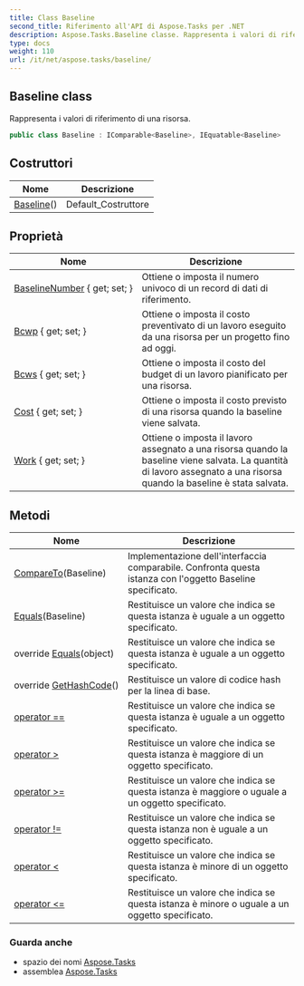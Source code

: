 ```yaml
---
title: Class Baseline
second_title: Riferimento all'API di Aspose.Tasks per .NET
description: Aspose.Tasks.Baseline classe. Rappresenta i valori di riferimento di una risorsa.
type: docs
weight: 110
url: /it/net/aspose.tasks/baseline/
---
```

## Baseline class

Rappresenta i valori di riferimento di una risorsa.

```csharp
public class Baseline : IComparable<Baseline>, IEquatable<Baseline>
```

## Costruttori

| Nome | Descrizione |
| --- | --- |
| [Baseline](baseline/)() | Default_Costruttore |

## Proprietà

| Nome | Descrizione |
| --- | --- |
| [BaselineNumber](../../aspose.tasks/baseline/baselinenumber/) { get; set; } | Ottiene o imposta il numero univoco di un record di dati di riferimento. |
| [Bcwp](../../aspose.tasks/baseline/bcwp/) { get; set; } | Ottiene o imposta il costo preventivato di un lavoro eseguito da una risorsa per un progetto fino ad oggi. |
| [Bcws](../../aspose.tasks/baseline/bcws/) { get; set; } | Ottiene o imposta il costo del budget di un lavoro pianificato per una risorsa. |
| [Cost](../../aspose.tasks/baseline/cost/) { get; set; } | Ottiene o imposta il costo previsto di una risorsa quando la baseline viene salvata. |
| [Work](../../aspose.tasks/baseline/work/) { get; set; } | Ottiene o imposta il lavoro assegnato a una risorsa quando la baseline viene salvata. La quantità di lavoro assegnato a una risorsa quando la baseline è stata salvata. |

## Metodi

| Nome | Descrizione |
| --- | --- |
| [CompareTo](../../aspose.tasks/baseline/compareto/)(Baseline) | Implementazione dell'interfaccia comparabile. Confronta questa istanza con l'oggetto Baseline specificato. |
| [Equals](../../aspose.tasks/baseline/equals/#equals)(Baseline) | Restituisce un valore che indica se questa istanza è uguale a un oggetto specificato. |
| override [Equals](../../aspose.tasks/baseline/equals/#equals_1)(object) | Restituisce un valore che indica se questa istanza è uguale a un oggetto specificato. |
| override [GetHashCode](../../aspose.tasks/baseline/gethashcode/)() | Restituisce un valore di codice hash per la linea di base. |
| [operator ==](../../aspose.tasks/baseline/op_equality/) | Restituisce un valore che indica se questa istanza è uguale a un oggetto specificato. |
| [operator &gt;](../../aspose.tasks/baseline/op_greaterthan/) | Restituisce un valore che indica se questa istanza è maggiore di un oggetto specificato. |
| [operator &gt;=](../../aspose.tasks/baseline/op_greaterthanorequal/) | Restituisce un valore che indica se questa istanza è maggiore o uguale a un oggetto specificato. |
| [operator !=](../../aspose.tasks/baseline/op_inequality/) | Restituisce un valore che indica se questa istanza non è uguale a un oggetto specificato. |
| [operator &lt;](../../aspose.tasks/baseline/op_lessthan/) | Restituisce un valore che indica se questa istanza è minore di un oggetto specificato. |
| [operator &lt;=](../../aspose.tasks/baseline/op_lessthanorequal/) | Restituisce un valore che indica se questa istanza è minore o uguale a un oggetto specificato. |

### Guarda anche

* spazio dei nomi [Aspose.Tasks](../../aspose.tasks/)
* assemblea [Aspose.Tasks](../../)


